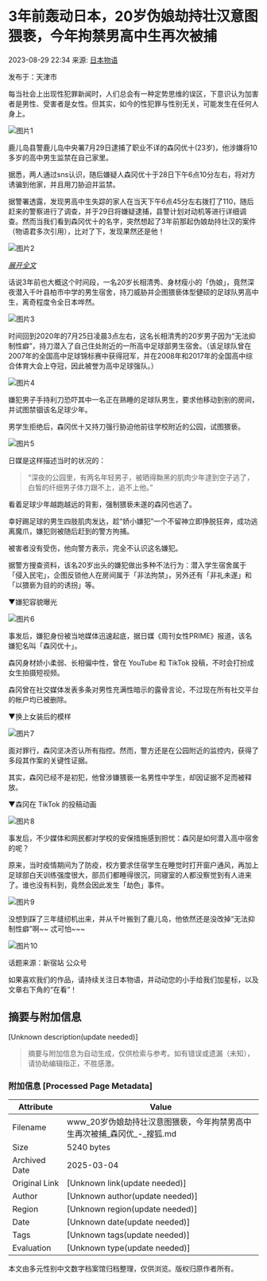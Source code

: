 # 3年前轰动日本，20岁伪娘劫持壮汉意图猥亵，今年拘禁男高中生再次被捕

2023-08-29 22:34 来源: [日本物语](https://www.sohu.com/?spm=smpc.content-abroad.content.1.1737562431584FIAsbZ7)

发布于：天津市

每当社会上出现性犯罪新闻时，人们总会有一种定势思维的误区，下意识认为加害者是男性、受害者是女性。但其实，如今的性犯罪与性别无关，可能发生在任何人身上。

![图片1](https://p6.itc.cn/q_70/images03/20230829/f87b9f313efe4eedb147aee3ed386fbf.png)

鹿儿岛县警鹿儿岛中央署7月29日逮捕了职业不详的森冈优十(23岁)，他涉嫌将10多岁的高中男生监禁在自己家里。

据悉，两人通过sns认识，随后嫌疑人森冈优十于28日下午6点10分左右，将对方诱骗到他家，并且用刀胁迫并监禁。

据警署透露，发现男高中生失踪的家人在当天下午6点45分左右拨打了110，随后赶来的警察进行了调查，并于29日将嫌疑逮捕，县警计划对动机等进行详细调查。然而当我们看到森冈优十的名字，突然想起了3年前那起伪娘劫持壮汉的案件（物语君多次引用），比对了下，发现果然还是他！

![图片2](//p3.itc.cn/q_70/images03/20230829/1dc927844ffe45398a7d4803d6197a5f.jpeg)

[_展开全文_](javascript:;)

话说3年前也大概这个时间段，一名20岁长相清秀、身材瘦小的「伪娘」，竟然深夜潜入千叶县柏市中学的男生宿舍，持刀威胁并企图猥亵体型健硕的足球队男高中生，离奇程度令全日本哗然。

![图片3](//p3.itc.cn/q_70/images03/20230829/0f3b8b15f4fc4d4a8ccd2b12bfe5ea15.jpeg)

时间回到2020年的7月25日凌晨3点左右，这名长相清秀的20岁男子因为“无法抑制性癖”，持刀潜入了自己住处附近的一所高中足球部男生宿舍。（该足球队曾在2007年的全国高中足球锦标赛中获得冠军，并在2008年和2017年的全国高中综合体育大会上夺冠，因此被誉为高中足球强队。）

![图片4](//p5.itc.cn/q_70/images03/20230829/d7e06af657074ab5945b82ca47a70058.jpeg)

嫌犯男子手持利刀恐吓其中一名正在熟睡的足球队男生，要求他移动到别的房间，并试图禁锢该名足球少年。

男学生拒绝后，森冈优十又持刀强行胁迫他前往学校附近的公园，试图猥亵。

![图片5](https://p5.itc.cn/q_70/images03/20230829/aaf01680b6ba45f58c71dd428393f225.png)

日媒是这样描述当时的状况的：

> “深夜的公园里，有两名年轻男子，被晒得黝黑的肌肉少年逮到空子逃了，白皙的纤细男子体力跟不上，追不上他。”

看着足球少年越跑越远的背影，强制猥亵未遂的森冈也逃了。

幸好踢足球的男生四肢肌肉发达，趁“娇小嫌犯”一个不留神立即挣脱狂奔，成功逃离魔爪，嫌犯则被随后赶到的警方拘捕。

被害者没有受伤，他向警方表示，完全不认识这名嫌犯。

据警方搜查资料，该名20岁出头的嫌犯做出多种不法行为：潜入学生宿舍属于「侵入民宅」，企图反锁他人在房间属于「非法拘禁」，另外还有「非礼未遂」和「以猥亵为目的的诱拐」等。

▼嫌犯容貌曝光

![图片6](//p8.itc.cn/q_70/images03/20230829/1f5841499b24450abb269ad58e971a0f.jpeg)

事发后，嫌犯身份被当地媒体迅速起底，据日媒《周刊女性PRIME》报道，该名嫌犯名叫「森冈优十」。

森冈身材娇小柔弱、长相偏中性，曾在 YouTube 和 TikTok 投稿，不时会打扮成女生拍摄短视频。

森冈曾在社交媒体发表多条对男性充满性暗示的露骨言论，不过现在所有社交平台的帐户均已被删除。

▼换上女装后的模样

![图片7](//p4.itc.cn/q_70/images03/20230829/90ccedb8a85e4510a0bdedc8d515911f.jpeg)

面对罪行，森冈坚决否认所有指控。然而，警方还是在公园附近的监控内，获得了多段其作案的关键性证据。

其实，森冈已经不是初犯，他曾涉嫌猥亵一名男性中学生，却因证据不足而被释放。

▼森冈在 TikTok 的投稿动画

![图片8](//p1.itc.cn/q_70/images03/20230829/d536ceca52fa4e2c978e073cc5af298e.jpeg)

事发后，不少媒体和网民都对学校的安保措施感到担忧：森冈是如何潜入高中宿舍的呢？

原来，当时疫情期间为了防疫，校方要求住宿学生在睡觉时打开窗户通风，再加上足球部白天训练强度很大，部员们都睡得很沉，同寝室的人都没察觉到有人进来了。谁也没有料到，竟然会因此发生「劫色」事件。

![图片9](//p6.itc.cn/q_70/images03/20230829/6155efff9cfc441597b80896bd85d8c4.png)

没想到踩了三年缝纫机出来，并从千叶搬到了鹿儿岛，他依然还是没改掉“无法抑制性癖”啊~~ 忒可怕~~~

![图片10](//p0.itc.cn/q_70/images03/20230829/ed992364d4c84836a94d8485f066e24a.png)

话题来源：新宿站 公众号

如果喜欢我们的作品，请持续关注日本物语，并动动您的小手给我们加星标，以及文章右下角的“在看”！
<!-- tcd_original_link https://www.sohu.com/a/716040624_195499 -->


## 摘要与附加信息

<!-- tcd_abstract -->
[Unknown description(update needed)]
<!-- tcd_abstract_end -->

> 摘要与附加信息为自动生成，仅供检索与参考。如有错误或遗漏（未知），请协助编辑指正，不胜感激。

### 附加信息 [Processed Page Metadata]

| Attribute       | Value                                  |
|-----------------|----------------------------------------|
| Filename        | www_20岁伪娘劫持壮汉意图猥亵，今年拘禁男高中生再次被捕_森冈优_-_搜狐.md                             |
| Size            | 5240 bytes                           |
| Archived Date   | 2025-03-04                             |
| Original Link   | [Unknown link(update needed)]                       |
| Author          | [Unknown author(update needed)]                               |
| Region          | [Unknown region(update needed)]                               |
| Date            | [Unknown date(update needed)]                                 |
| Tags            | [Unknown tags(update needed)]                                 |
| Evaluation            | [Unknown type(update needed)]                                 |
<!-- tcd_table_end -->

本文由多元性别中文数字档案馆归档整理，仅供浏览。版权归原作者所有。
